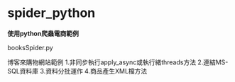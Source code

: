 # spider_python
<b>使用python爬蟲電商範例</b>
<p>booksSpider.py</p>
博客來購物網站範例
1.非同步執行apply_async或執行緒threads方法
2.連結MS-SQL資料庫
3.資料分批運作
4.商品產生XML檔方法



